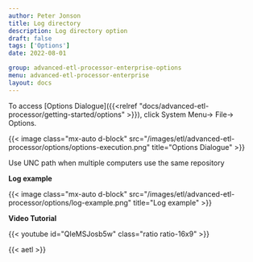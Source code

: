```yaml
---
author: Peter Jonson
title: Log directory
description: Log directory option
draft: false
tags: ['Options']
date: 2022-08-01

group: advanced-etl-processor-enterprise-options
menu: advanced-etl-processor-enterprise
layout: docs
---
```


To access [Options Dialogue]({{<relref "docs/advanced-etl-processor/getting-started/options" >}}), click System Menu-> File-> Options.

{{< image class="mx-auto d-block"  src="/images/etl/advanced-etl-processor/options/options-execution.png" title="Options Dialogue" >}}

Use UNC path when multiple computers use the same repository

**Log example**

{{< image class="mx-auto d-block"  src="/images/etl/advanced-etl-processor/options/log-example.png" title="Log example" >}}

**Video Tutorial**

{{< youtube id="QIeMSJosb5w" class="ratio ratio-16x9" >}}

{{< aetl >}}
